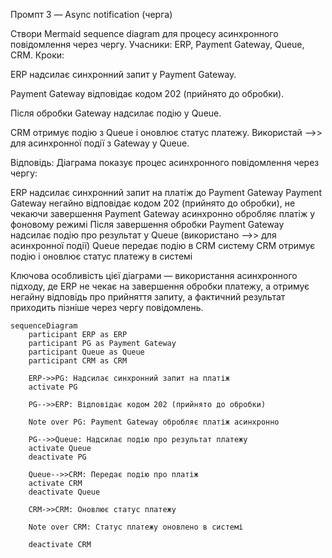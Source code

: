 Промпт 3 — Async notification (черга)

Створи Mermaid sequence diagram для процесу асинхронного повідомлення через чергу.
Учасники: ERP, Payment Gateway, Queue, CRM.
Кроки:

ERP надсилає синхронний запит у Payment Gateway.

Payment Gateway відповідає кодом 202 (прийнято до обробки).

Після обробки Gateway надсилає подію у Queue.

CRM отримує подію з Queue і оновлює статус платежу.
Використай -->> для асинхронної події з Gateway у Queue.

Відповідь:
Діаграма показує процес асинхронного повідомлення через чергу:

ERP надсилає синхронний запит на платіж до Payment Gateway
Payment Gateway негайно відповідає кодом 202 (прийнято до обробки), не чекаючи завершення
Payment Gateway асинхронно обробляє платіж у фоновому режимі
Після завершення обробки Payment Gateway надсилає подію про результат у Queue (використано -->> для асинхронної події)
Queue передає подію в CRM систему
CRM отримує подію і оновлює статус платежу в системі

Ключова особливість цієї діаграми — використання асинхронного підходу, де ERP не чекає на завершення обробки платежу, а отримує негайну відповідь про прийняття запиту, а фактичний результат приходить пізніше через чергу повідомлень.

```mermaid
sequenceDiagram
    participant ERP as ERP
    participant PG as Payment Gateway
    participant Queue as Queue
    participant CRM as CRM

    ERP->>PG: Надсилає синхронний запит на платіж
    activate PG
    
    PG-->>ERP: Відповідає кодом 202 (прийнято до обробки)
    
    Note over PG: Payment Gateway обробляє платіж асинхронно
    
    PG-->>Queue: Надсилає подію про результат платежу
    activate Queue
    deactivate PG
    
    Queue-->>CRM: Передає подію про платіж
    activate CRM
    deactivate Queue
    
    CRM->>CRM: Оновлює статус платежу
    
    Note over CRM: Статус платежу оновлено в системі
    
    deactivate CRM



